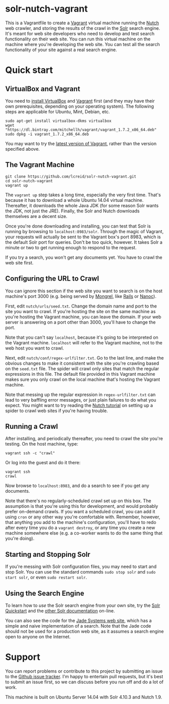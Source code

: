 # solr-nutch-vagrant

This is a Vagrantfile to create a [Vagrant](https://www.vagrantup.com/) virtual machine running the [Nutch](http://nutch.apache.org/) web crawler, and storing the results of the crawl in the [Solr](http://lucene.apache.org/solr/) search engine. It's meant for web site developers who need to develop and test search functionality on their web site. You can run this virtual machine on the machine where you're developing the web site. You can test all the search functionality of your site against a real search engine.

# Quick start

## VirtualBox and Vagrant
You need to [install VirtualBox](https://www.virtualbox.org/wiki/Downloads) and [Vagrant](https://www.vagrantup.com/downloads.html) first (and they may have their own prerequisites, depending on your operating system). The following steps are applicable for Ubuntu, Mint, Debian, etc.

    sudo apt-get install virtualbox-dkms virtualbox
    wget "https://dl.bintray.com/mitchellh/vagrant/vagrant_1.7.2_x86_64.deb"
    sudo dpkg -i vagrant_1.7.2_x86_64.deb

You may want to try the [latest version of Vagrant](https://www.vagrantup.com/downloads.html), rather than the version specified above.

## The Vagrant Machine

    git clone https://github.com/lcreid/solr-nutch-vagrant.git
    cd solr-nutch-vagrant
    vagrant up

The `vagrant up` step takes a long time, especially the very first time. That's because it has to download a whole Ubuntu 14.04 virtual machine. Thereafter, it downloads the whole Java JDK (for some reason Solr wants the JDK, not just the JRE). Finally, the Solr and Nutch downloads themselves are a decent size.

Once you're done downloading and installing, you can test that Solr is running by browsing to `localhost:8983/solr`. Through the magic of Vagrant, your requests will actually be sent to the Vagrant box's port 8983, which is the default Solr port for queries. Don't be too quick, however. It takes Solr a minute or two to get running enough to respond to the request.

If you try a search, you won't get any documents yet. You have to crawl the web site first.

## Configuring the URL to Crawl
You can ignore this section if the web site you want to search is on the host machine's port 3000 (e.g. being served by [Mongrel](https://rubygems.org/gems/mongrel/versions/1.1.5), like [Rails](http://rubyonrails.org) or [Nanoc](http://nanoc.ws)).

First, edit `nutch/urls/seed.txt`. Change the domain name and port to the site you want to crawl. If you're hosting the site on the same machine as you're hosting the Vagrant machine, you can leave the domain. If your web server is answering on a port other than 3000, you'll have to change the port.

Note that you can't say `localhost`, because it's going to be interpreted on the Vagrant machine. `localhost` will refer to the Vagrant machine, not to the web host you want to crawl.

Next, edit `nutch/conf/regex-urlfilter.txt`. Go to the last line, and make the obvious changes to make it consistent with the site you're crawling based on the `seed.txt` file. The spider will crawl only sites that match the regular expressions in this file. The default file provided in this Vagrant machine makes sure you only crawl on the local machine that's hosting the Vagrant machine.

Note that messing up the regular expression in `regex-urlfilter.txt` can lead to very baffling error messages, or just plain failures to do what you expect. You might want to try reading the [Nutch tutorial](http://wiki.apache.org/nutch/NutchTutorial) on setting up a spider to crawl web sites if you're having trouble.

## Running a Crawl
After installing, and periodically thereafter, you need to crawl the site you're testing. On the host machine, type:

    vagrant ssh -c "crawl"

Or log into the guest and do it there:

    vagrant ssh
    crawl

Now browse to `localhost:8983`, and do a search to see if you get any documents.

Note that there's no regularly-scheduled crawl set up on this box. The assumption is that you're using this for development, and would probably prefer on-demand crawls. If you want a scheduled crawl, you can add it using `cron` or any other way you're comfortable with. Remember, however, that anything you add to the machine's configuration, you'll have to redo after every time you do a `vagrant destroy`, or any time you create a new machine somewhere else (e.g. a co-worker wants to do the same thing that you're doing).

## Starting and Stopping Solr
If you're messing with Solr configuration files, you may need to start and stop Solr. You can use the standard commands `sudo stop solr` and `sudo start solr`, or even `sudo restart solr`.

## Using the Search Engine
To learn how to *use* the Solr search engine from your own site, try the [Solr Quickstart](http://lucene.apache.org/solr/quickstart.html) and the [other Solr documentation](http://lucene.apache.org/solr/resources.html) on-line.

You can also see the code for the [Jade Systems web site](https://github.com/lcreid/jade-site), which has a simple and naive implementation of a search. Note that the Jade code should not be used for a production web site, as it assumes a search engine open to anyone on the Internet.

# Support
You can report problems or contribute to this project by submitting an issue to the [Github issue tracker](https://github.com/lcreid/solr-nutch-vagrant/issues). I'm happy to entertain pull requests, but it's best to submit an issue first, so we can discuss before you run off and do a lot of work.

This machine is built on Ubuntu Server 14.04 with Solr 4.10.3 and Nutch 1.9.
